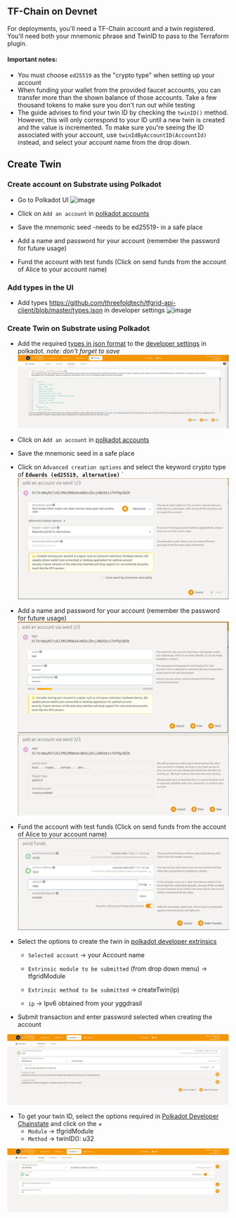 ## TF-Chain on Devnet

For deployments, you'll need a TF-Chain account and a twin registered. You'll need both your mnemonic phrase and TwinID to pass to the Terraform plugin.

#### Important notes:

- You must choose `ed25519` as the "crypto type" when setting up your account
- When funding your wallet from the provided faucet accounts, you can transfer more than the shown balance of those accounts. Take a few thousand tokens to make sure you don't run out while testing
- The guide advises to find your twin ID by checking the `twinID()` method. However, this will only correspond to your ID until a new twin is created and the value is incremented. To make sure you're seeing the ID associated with your account, use `twinIdByAccountID(AccountId)` instead, and select your account name from the drop down.

## Create Twin

### Create account on Substrate using Polkadot

- Go to Polkadot UI
![image](https://user-images.githubusercontent.com/64129/125321199-bc340200-e33c-11eb-80c9-d37f4c843f28.jpg)

- Click on `Add an account` in [polkadot accounts](https://polkadot.js.org/apps/?rpc=wss%3A%2F%2Fexplorer.devnet.grid.tf%2Fws#/accounts)
- Save the mnemonic seed -needs to be ed25519- in a safe place
- Add a name and password for your account (remember the password for future usage)
- Fund the account with test funds (Click on send funds from the account of Alice to your account name)


### Add types in the UI

- Add types https://github.com/threefoldtech/tfgrid-api-client/blob/master/types.json in developer settings 
![image](https://user-images.githubusercontent.com/64129/125321714-441a0c00-e33d-11eb-8546-09704d5ceffd.jpg)

### Create Twin on Substrate using Polkadot

- Add the required [types in json format](https://github.com/threefoldtech/tfgrid-api-client/blob/master/types.json) to the [developer settings](https://polkadot.js.org/apps/?rpc=wss%3A%2F%2Ftfchain.dev.threefold.io#/settings/developer) in polkadot. *note: don't forget to save*
![](img/substrate_types.jpg)

- Click on `Add an account` in [polkadot accounts](https://polkadot.js.org/apps/?rpc=wss%3A%2F%2Ftfchain.dev.threefold.io#/accounts)
- Save the mnemonic seed in a safe place

- Click on `Advanced creation options` and select the keyword crypto type of **`Edwards (ed25519, alternative)`**
`
![](img/add_account_1.jpg)
- Add a name and password for your account (remember the password for future usage)
![](img/add_account_2.jpg)
![](img/add_account_3.jpg)
- Fund the account with test funds (Click on send funds from the account of Alice to your account name)
![](img/substrate_send_funds.jpg)

- Select the options to create the twin in [polkadot developer extrinsics](https://polkadot.js.org/apps/?rpc=wss%3A%2F%2Ftfchain.dev.threefold.io#/extrinsics)

  - `Selected account` -> your Account name

  - `Extrinsic module to be submitted` (from drop down menu) -> tfgridModule

  - `Extrinsic method to be submitted` -> createTwin(ip)

  - `ip` -> Ipv6 obtained from your yggdrasil
- Submit transaction and enter password selected when creating the account

![](img/substrate_create_twin.jpg)

- To get your twin ID, select the options required in [Polkadot Developer Chainstate](https://polkadot.js.org/apps/?rpc=wss%3A%2F%2Ftfchain.dev.threefold.io#/chainstate) and click on the +
  - `Module` -> tfgridModule
  - `Method` -> twinID(): u32

![](img/substrate_twin_id.jpg)
